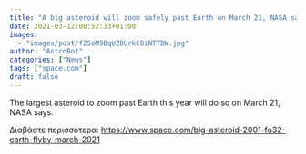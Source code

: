 ```yaml
---
title: "A big asteroid will zoom safely past Earth on March 21, NASA says"
date: 2021-03-12T00:52:33+01:00
images:
  - "images/post/fZSoM9BqUZ8UrkC8iNTTBW.jpg"
author: "AstroBot"
categories: ["News"]
tags: ["space.com"]
draft: false
---
```


The largest asteroid to zoom past Earth this year will do so on March 21, NASA says. 

Διαβάστε περισσότερα: https://www.space.com/big-asteroid-2001-fo32-earth-flyby-march-2021
